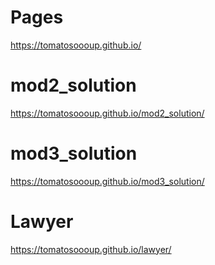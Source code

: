 # Pages
https://tomatosoooup.github.io/
# mod2_solution

https://tomatosoooup.github.io/mod2_solution/ 

# mod3_solution
https://tomatosoooup.github.io/mod3_solution/

# Lawyer
https://tomatosoooup.github.io/lawyer/



